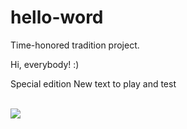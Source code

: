 # hello-word 

Time-honored tradition project.

Hi, everybody! :) 

Special edition
New text to play and test

<br>
<img height: "700" src="https://www.dropbox.com/s/nio68xp8hwoubv9/Checkmark%20icon%20by%20%20Tonu%20Vasile%20Marius.jpg?raw=1">
</br>
